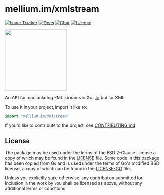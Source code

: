 # mellium.im/xmlstream

[![Issue Tracker][badge]](https://mellium.im/issue)
[![Docs](https://pkg.go.dev/badge/mellium.im/xmlstream)](https://pkg.go.dev/mellium.im/xmlstream)
[![Chat](https://img.shields.io/badge/XMPP-users@mellium.chat-orange.svg)](https://mellium.chat)
[![License](https://img.shields.io/badge/license-FreeBSD-blue.svg)](https://opensource.org/licenses/BSD-2-Clause)

<a href="https://opencollective.com/mellium" alt="Donate on Open Collective"><img src="https://opencollective.com/mellium/donate/button@2x.png?color=blue" width="200"/></a>

An API for manipulating XML streams in Go; [`io`] but for XML.

To use it in your project, import it like so:

```go
import "mellium.im/xmlstream"
```

If you'd like to contribute to the project, see [CONTRIBUTING.md].


## License

The package may be used under the terms of the BSD 2-Clause License a copy of
which may be found in the [LICENSE] file.
Some code in this package has been copied from Go and is used under the terms of
Go's modified BSD license, a copy of which can be found in the [LICENSE-GO]
file.

Unless you explicitly state otherwise, any contribution submitted for inclusion
in the work by you shall be licensed as above, without any additional terms or
conditions.


[badge]: https://img.shields.io/badge/style-mellium%2fxmpp-green.svg?longCache=true&style=popout-square&label=issues
[`io`]: https://golang.org/pkg/io/
[CONTRIBUTING.md]: https://mellium.im/docs/CONTRIBUTING
[LICENSE]: https://codeberg.org/mellium/xmpp/src/branch/main/LICENSE
[LICENSE-GO]: https://codeberg.org/mellium/xmpp/src/branch/main/LICENSE-GO

